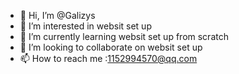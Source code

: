 - 👋 Hi, I’m @Galizys
- 👀 I’m interested in websit set up
- 🌱 I’m currently learning websit set up from scratch
- 💞️ I’m looking to collaborate on websit set up
- 📫 How to reach me :1152994570@qq.com

<!---
Galizys/Galizys is a ✨ special ✨ repository because its `README.md` (this file) appears on your GitHub profile.
You can click the Preview link to take a look at your changes.
--->
